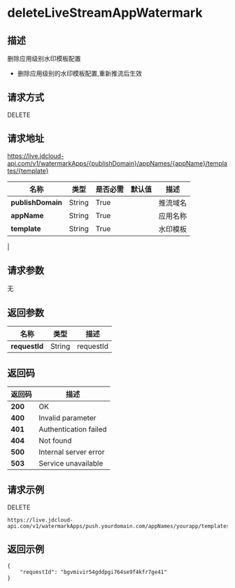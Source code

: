 # deleteLiveStreamAppWatermark


## 描述
删除应用级别水印模板配置
- 删除应用级别的水印模板配置,重新推流后生效


## 请求方式
DELETE

## 请求地址
https://live.jdcloud-api.com/v1/watermarkApps/{publishDomain}/appNames/{appName}/templates/{template}

|名称|类型|是否必需|默认值|描述|
|---|---|---|---|---|
|**publishDomain**|String|True| |推流域名|
|**appName**|String|True| |应用名称|
|**template**|String|True| |水印模板
|

## 请求参数
无


## 返回参数
|名称|类型|描述|
|---|---|---|
|**requestId**|String|requestId|


## 返回码
|返回码|描述|
|---|---|
|**200**|OK|
|**400**|Invalid parameter|
|**401**|Authentication failed|
|**404**|Not found|
|**500**|Internal server error|
|**503**|Service unavailable|

## 请求示例
DELETE
```
https://live.jdcloud-api.com/v1/watermarkApps/push.yourdomain.com/appNames/yourapp/templates/yourwatermarktemplate

```

## 返回示例
```
{
    "requestId": "bgvmivir54gddpgi764se9f4kfr7ge41"
}
```
